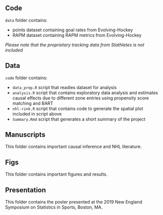 
## Code

`data` folder contains:
- points dataset containing goal rates from Evolving-Hockey
- RAPM dataset containing RAPM metrics from Evolving-Hockey

*Please note that the proprietary tracking data from Stathletes is not included*

## Data

`code` folder contains:
- `data_prep.R` script that readies dataset for analysis
- `analysis.R` script that contains exploratory data analysis and estimates causal effects due to different zone entries using propensity score matching and BART
- `nhl-rink.R` script that contains code to generate the spatial plot included in script above
- `Summary.Rmd` script that generates a short summary of the project

## Manuscripts

This folder contains important causal inference and NHL literature.

## Figs

This folder contains important figures and results.

## Presentation

This folder contains the poster presented at the 2019 New England Symposium on Statistics in Sports, Boston, MA.
